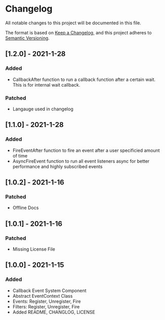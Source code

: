 # Changelog

All notable changes to this project will be documented in this file.

The format is based on [Keep a Changelog](https://keepachangelog.com/en/1.0.0/),
and this project adheres to [Semantic Versioning](https://semver.org/spec/v2.0.0.html).

## [1.2.0] - 2021-1-28
### Added
- CallbackAfter function to run a callback function after a certain wait. This is for internal wait callback.
### Patched
- Langauge used in changelog

## [1.1.0] - 2021-1-28
### Added
- FireEventAfter function to fire an event after a user specificied amount of time
- AsyncFireEvent function to run all event listeners async for better performance and highly subscribed events 

## [1.0.2] - 2021-1-16

### Patched
- Offline Docs

## [1.0.1] - 2021-1-16

### Patched
- Missing License File

## [1.0.0] - 2021-1-15

### Added
- Callback Event System Component
- Abstract EventContext Class
- Events: Register, Unregister, Fire
- Filters: Register, Unregister, Fire
- Added README, CHANGLOG, LICENSE
